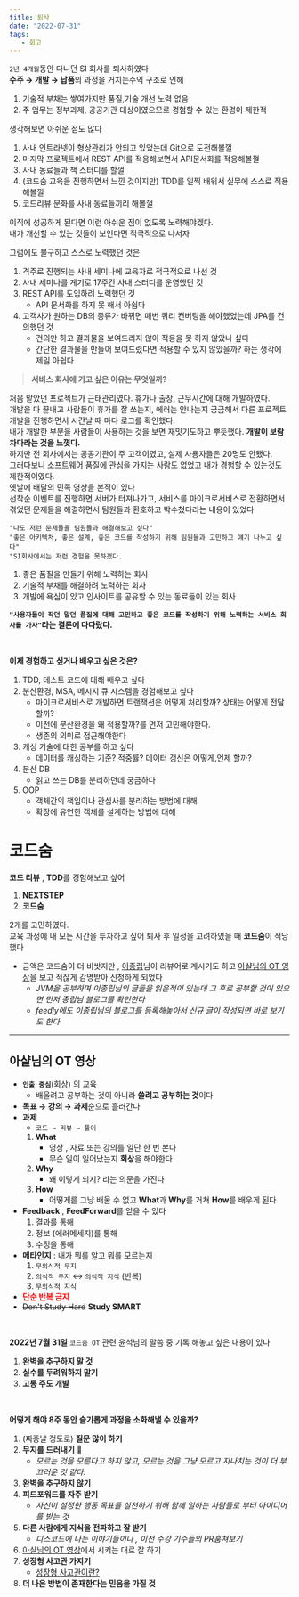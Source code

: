 ```yaml
---
title: 퇴사
date: "2022-07-31"
tags:
   - 회고
---
```


`2년 4개월`동안 다니던 SI 회사를 퇴사하였다<br>
**수주 → 개발 → 납품**의 과정을 거치는수익 구조로 인해<br>

1. 기술적 부채는 쌓여가지만 품질,기술 개선 노력 없음
2. 주 업무는 정부과제, 공공기관 대상이였으므로 경험할 수 있는 환경이 제한적


생각해보면 아쉬운 점도 많다
1. 사내 인트라넷이 형상관리가 안되고 있었는데 Git으로 도전해볼껄
2. 마지막 프로젝트에서 REST API를 적용해보면서 API문서화를 적용해볼껄
3. 사내 동료들과 책 스터디를 할껄
4. (코드숨 교육을 진행하면서 느낀 것이지만) TDD를 일찍 배워서 실무에 스스로 적용해볼껄
5. 코드리뷰 문화를 사내 동료들끼리 해볼껄

이직에 성공하게 된다면 이런 아쉬운 점이 없도록 노력해야겠다.<br>
내가 개선할 수 있는 것들이 보인다면 적극적으로 나서자<br>


그럼에도 불구하고 스스로 노력했던 것은
1. 격주로 진행되는 사내 세미나에 교육자로 적극적으로 나선 것
2. 사내 세미나를 계기로 17주간 사내 스터디를 운영했던 것
3. REST API를 도입하려 노력했던 것
   - API 문서화를 하지 못 해서 아쉽다
4. 고객사가 원하는 DB의 종류가 바뀌면 매번 쿼리 컨버팅을 해야했었는데 JPA를 건의했던 것
   - 건의만 하고 결과물을 보여드리지 않아 적용을 못 하지 않았나 싶다
   - 간단한 결과물을 만들어 보여드렸다면 적용할 수 있지 않았을까? 하는 생각에 제일 아쉽다

> **서비스 회사에 가고 싶은 이유는 무엇일까?**

처음 맡았던 프로젝트가 근태관리였다. 휴가나 출장, 근무시간에 대해 개발하였다.<br>
개발을 다 끝내고 사람들이 휴가를 잘 쓰는지, 에러는 안나는지 궁금해서 다른 프로젝트 개발을 진행하면서 시간날 때 마다 로그를 확인했다.<br>
내가 개발한 부분을 사람들이 사용하는 것을 보면 재밋기도하고 뿌듯했다. **개발이 보람차다라는 것을 느꼇다.**<br>
하지만 전 회사에서는 공공기관이 주 고객이였고, 실제 사용자들은 20명도 안됐다.<br>
그러다보니 소프트웨어 품질에 관심을 가지는 사람도 없었고 내가 경험할 수 있는것도 제한적이였다.<br>
옛날에 배달의 민족 영상을 본적이 있다 <br>
선착순 이벤트를 진행하면 서버가 터져나가고, 서비스를 마이크로서비스로 전환하면서 겪었던 문제들을 해결하면서 팀원들과 환호하고 박수쳤다라는 내용이 있었다 <br>

`"나도 저런 문제들을 팀원들과 해결해보고 싶다"`  
`"좋은 아키텍처, 좋은 설계, 좋은 코드를 작성하기 위해 팀원들과 고민하고 얘기 나누고 싶다"`  
`"SI회사에서는 저런 경험을 못하겠다.`

1. 좋은 품질을 만들기 위해 노력하는 회사
2. 기술적 부채를 해결하려 노력하는 회사
3. 개발에 욕심이 있고 인사이트를 공유할 수 있는 동료들이 있는 회사

**`"사용자들이 작던 말던 품질에 대해 고민하고 좋은 코드를 작성하기 위해 노력하는 서비스 회사를 가자"`라는 결론에 다다랐다.**

<br>

**이제 경험하고 싶거나 배우고 싶은 것은?**<br>

1. TDD, 테스트 코드에 대해 배우고 싶다
2. 분산환경, MSA, 메시지 큐 시스템을 경험해보고 싶다
   - 마이크로서비스로 개발하면 트랜잭션은 어떻게 처리할까? 상태는 어떻게 전달할까?
   - 이전에 분산환경을 왜 적용할까?를 먼저 고민해야한다.
   - 생존의 의미로 접근해야한다
3. 캐싱 기술에 대한 공부를 하고 싶다
   - 데이터를 캐싱하는 기준? 적중률? 데이터 갱신은 어떻게,언제 할까?
4. 분산 DB
   - 읽고 쓰는 DB를 분리하던데 궁금하다
5. OOP
   - 객체간의 책임이나 관심사를 분리하는 방법에 대해
   - 확장에 유연한 객체를 설계하는 방법에 대해


# **코드숨**

**코드 리뷰** , **TDD**를 경험해보고 싶어 <br>

1. **NEXTSTEP**
2. **코드숨**

2개를 고민하였다.  
교육 과정에 내 모든 시간을 투자하고 싶어 퇴사 후 일정을 고려하였을 때 **코드숨**이 적당했다  
- 금액은 코드숨이 더 비쌋지만 , [이종립](https://github.com/johngrib)님이 리뷰어로 계시기도 하고 [아샬님의 OT 영상](https://www.youtube.com/watch?v=oFhN3EqrCwc&ab_channel=%EC%BD%94%EB%94%A9%EC%9D%98%EC%8B%A0%EC%95%84%EC%83%AC)을 보고 적잖게 감명받아 신청하게 되었다
  - *JVM을 공부하며 이종립님의 글들을 읽은적이 있는데 그 후로 공부할 것이 있으면 먼저 종립님 블로그를 확인한다*
  - *feedly에도 이종립님의 블로그를 등록해놓아서 신규 글이 작성되면 바로 보기도 한다*

***

## **아샬님의 OT 영상**

- **`인출 중심`**(회상) 의 교육 
  - 배울려고 공부하는 것이 아니라 **쓸려고 공부하는 것**이다
- **목표 → 강의 → 과제**순으로 흘러간다
- **과제**
  - `코드 → 리뷰 → 풀이`
  1. **What**
        - 영상 , 자료 또는 강의를 일단 한 번 본다
        - 무슨 일이 일어났는지 **회상**을 해야한다
  2. **Why**
        - 왜 이렇게 되지? 라는 의문을 가진다
  3. **How**
        - 어떻게를 그냥 배울 수 없고 **What**과 **Why**를 거쳐 **How**를 배우게 된다
- **Feedback** , **FeedForward**를 얻을 수 있다
  1. 결과를 통해
  2. 정보 (에러메세지)를 통해
  3. 수정을 통해
- **메타인지** : 내가 뭐를 알고 뭐를 모르는지
  1. `무의식적 무지`
  2. `의식적 무지` ↔︎ `의식적 지식` (반복)
  3. `무의식적 지식`
- <span style="color:red; font-weight:bold">단순 반복 금지</span>
- ~~Don't Study Hard~~ **Study SMART**

<br>

**2022년 7월 31일** `코드숨 OT` 관련 윤석님의 말씀 중 기록 해놓고 싶은 내용이 있다 <br>

1. **완벽을 추구하지 말 것**
2. **실수를 두려워하지 말기**
3. **고통 주도 개발**

<br>

**어떻게 해야 8주 동안 슬기롭게 과정을 소화해낼 수 있을까?** <br>

1. (짜증날 정도로) **질문 많이 하기**
2. **무지를 드러내기** 📌
   - *모르는 것을 모른다고 하지 않고, 모르는 것을 그냥 모르고 지나치는 것이 더 부끄러운 것 같다.*
3. **완벽을 추구하지 않기**
4. **피드포워드를 자주 받기**
   - *자신이 설정한 행동 목표를 실천하기 위해 함께 일하는 사람들로 부터 아이디어를 받는 것*
5. **다른 사람에게 지식을 전파하고 잘 받기**
   - *디스코드에 나눈 이야기들이나 , 이전 수강 기수들의 PR훔쳐보기*
6. [아샬님의 OT 영상](https://www.youtube.com/watch?v=oFhN3EqrCwc&ab_channel=%EC%BD%94%EB%94%A9%EC%9D%98%EC%8B%A0%EC%95%84%EC%83%AC)에서 시키는 대로 잘 하기
7. **성장형 사고관 가지기**
   - [성장형 사고관이란?](https://docs.microsoft.com/ko-kr/learn/modules/develop-growth-mindset/)
8. **더 나은 방법이 존재한다는 믿음을 가질 것**
